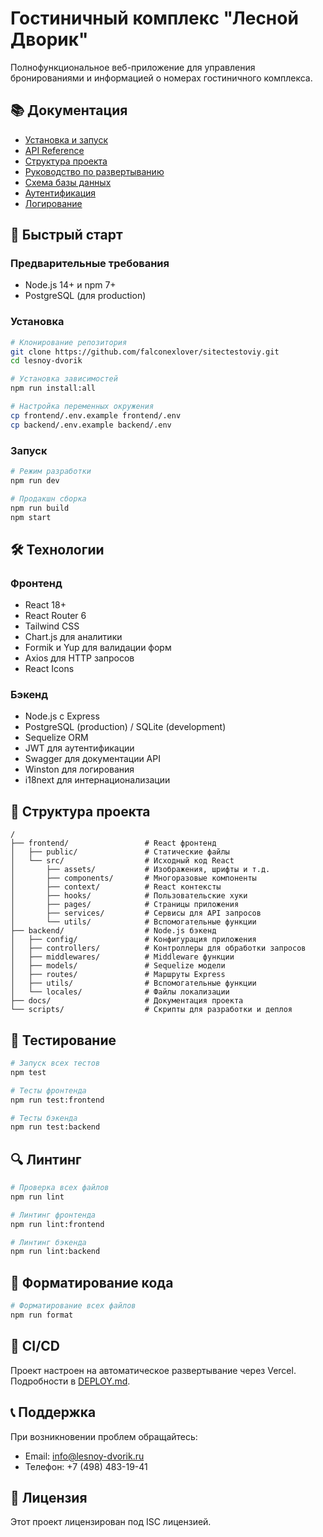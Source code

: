 # Гостиничный комплекс "Лесной Дворик"

Полнофункциональное веб-приложение для управления бронированиями и информацией о номерах гостиничного комплекса.

## 📚 Документация

- [Установка и запуск](INSTALL.md)
- [API Reference](docs/API_REFERENCE.md)
- [Структура проекта](docs/PROJECT_STRUCTURE.md)
- [Руководство по развертыванию](docs/DEPLOY.md)
- [Схема базы данных](docs/DATABASE_SCHEMA.md)
- [Аутентификация](docs/AUTHENTICATION.md)
- [Логирование](docs/LOGGER_IMPLEMENTATION.md)

## 🚀 Быстрый старт

### Предварительные требования

- Node.js 14+ и npm 7+
- PostgreSQL (для production)

### Установка

```bash
# Клонирование репозитория
git clone https://github.com/falconexlover/sitectestoviy.git
cd lesnoy-dvorik

# Установка зависимостей
npm run install:all

# Настройка переменных окружения
cp frontend/.env.example frontend/.env
cp backend/.env.example backend/.env
```

### Запуск

```bash
# Режим разработки
npm run dev

# Продакшн сборка
npm run build
npm start
```

## 🛠 Технологии

### Фронтенд

- React 18+
- React Router 6
- Tailwind CSS
- Chart.js для аналитики
- Formik и Yup для валидации форм
- Axios для HTTP запросов
- React Icons

### Бэкенд

- Node.js с Express
- PostgreSQL (production) / SQLite (development)
- Sequelize ORM
- JWT для аутентификации
- Swagger для документации API
- Winston для логирования
- i18next для интернационализации

## 📁 Структура проекта

```
/
├── frontend/                 # React фронтенд
│   ├── public/               # Статические файлы
│   └── src/                  # Исходный код React
│       ├── assets/           # Изображения, шрифты и т.д.
│       ├── components/       # Многоразовые компоненты
│       ├── context/          # React контексты
│       ├── hooks/            # Пользовательские хуки
│       ├── pages/            # Страницы приложения
│       ├── services/         # Сервисы для API запросов
│       └── utils/            # Вспомогательные функции
├── backend/                  # Node.js бэкенд
│   ├── config/               # Конфигурация приложения
│   ├── controllers/          # Контроллеры для обработки запросов
│   ├── middlewares/          # Middleware функции
│   ├── models/               # Sequelize модели
│   ├── routes/               # Маршруты Express
│   ├── utils/                # Вспомогательные функции
│   └── locales/              # Файлы локализации
├── docs/                     # Документация проекта
└── scripts/                  # Скрипты для разработки и деплоя
```

## 🧪 Тестирование

```bash
# Запуск всех тестов
npm test

# Тесты фронтенда
npm run test:frontend

# Тесты бэкенда
npm run test:backend
```

## 🔍 Линтинг

```bash
# Проверка всех файлов
npm run lint

# Линтинг фронтенда
npm run lint:frontend

# Линтинг бэкенда
npm run lint:backend
```

## 📝 Форматирование кода

```bash
# Форматирование всех файлов
npm run format
```

## 🔄 CI/CD

Проект настроен на автоматическое развертывание через Vercel. Подробности в [DEPLOY.md](docs/DEPLOY.md).

## 📞 Поддержка

При возникновении проблем обращайтесь:

- Email: info@lesnoy-dvorik.ru
- Телефон: +7 (498) 483-19-41

## 📄 Лицензия

Этот проект лицензирован под ISC лицензией.
